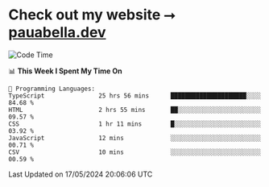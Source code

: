 # Check out my website ⭢ [pauabella.dev](https://pauabella.dev)

<!--START_SECTION:waka-->
![Code Time](http://img.shields.io/badge/Code%20Time-3%2C349%20hrs%2039%20mins-blue)

📊 **This Week I Spent My Time On** 

```text
💬 Programming Languages: 
TypeScript               25 hrs 56 mins      █████████████████████░░░░   84.68 % 
HTML                     2 hrs 55 mins       ██░░░░░░░░░░░░░░░░░░░░░░░   09.57 % 
CSS                      1 hr 11 mins        █░░░░░░░░░░░░░░░░░░░░░░░░   03.92 % 
JavaScript               12 mins             ░░░░░░░░░░░░░░░░░░░░░░░░░   00.71 % 
CSV                      10 mins             ░░░░░░░░░░░░░░░░░░░░░░░░░   00.59 % 
```


 Last Updated on 17/05/2024 20:06:06 UTC
<!--END_SECTION:waka-->
